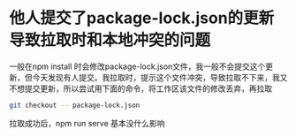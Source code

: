 
# 他人提交了package-lock.json的更新导致拉取时和本地冲突的问题

一般在npm install 时会修改package-lock.json文件，我一般不会提交这个更新，但今天发现有人提交。我拉取时，提示这个文件冲突，导致拉取不下来，我又不想提交更新，所以尝试用下面的命令，将工作区该文件的修改丢弃，再拉取

```bash
git checkout -- package-lock.json
```

拉取成功后，npm run serve 基本没什么影响